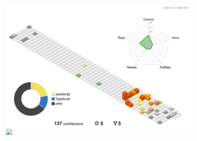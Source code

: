 
![](./profile-3d-contrib/profile-south-season-animate.svg)
![](https://komarev.com/ghpvc/?username=JakiChen&style=flat-square)
